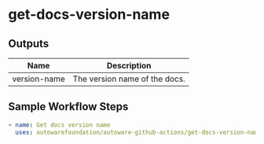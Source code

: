 # get-docs-version-name

## Outputs

| Name         | Description                   |
| ------------ | ----------------------------- |
| version-name | The version name of the docs. |

## Sample Workflow Steps

```yaml
- name: Get docs version name
  uses: autowarefoundation/autoware-github-actions/get-docs-version-name@tier4/proposal
```
